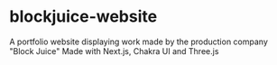 # blockjuice-website

A portfolio website displaying work made by the production company "Block Juice"
Made with Next.js, Chakra UI and Three.js
